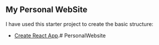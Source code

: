 ## My Personal WebSite

I have used this starter project to create the basic structure:
- [Create React App](https://github.com/facebookincubator/create-react-app).# PersonalWebsite
